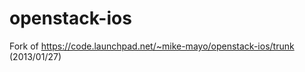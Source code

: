 openstack-ios
=============

Fork of https://code.launchpad.net/~mike-mayo/openstack-ios/trunk (2013/01/27)